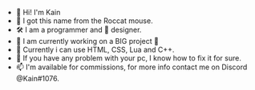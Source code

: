 - 👋 Hi! I'm Kain
- 🌱 I got this name from the Roccat mouse. 
- 🛠️ I am a programmer and 🎨 designer.
- 🚀 I am currently working on a BIG project 👀 
- 🌱 Currently i can use HTML, CSS, Lua and C++.
- 💞️ If you have any problem with your pc, I know how to fix it for sure.
- 📫 I'm available for commissions, for more info contact me on Discord @Kain#1076.
